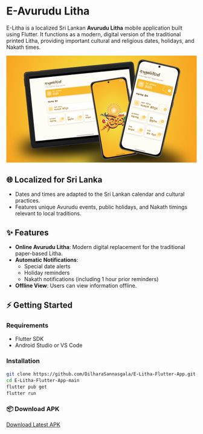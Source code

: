 # E-Avurudu Litha

E-Litha is a localized Sri Lankan **Avurudu Litha** mobile application built using Flutter. It functions as a modern, digital version of the traditional printed Litha, providing important cultural and religious dates, holidays, and Nakath times.

![E-Litha Cover](images/e-litha-cover.png)

## 🌐 Localized for Sri Lanka
- Dates and times are adapted to the Sri Lankan calendar and cultural practices.
- Features unique Avurudu events, public holidays, and Nakath timings relevant to local traditions.

## ✨ Features
- **Online Avurudu Litha**: Modern digital replacement for the traditional paper-based Litha.
- **Automatic Notifications**:
  - Special date alerts
  - Holiday reminders
  - Nakath notifications (including 1 hour prior reminders)
- **Offline View**: Users can view information offline.

## ⚡ Getting Started

### Requirements
- Flutter SDK
- Android Studio or VS Code

### Installation
```bash
git clone https://github.com/DilharaSannasgala/E-Litha-Flutter-App.git
cd E-Litha-Flutter-App-main
flutter pub get
flutter run
```

### 📦 Download APK
[Download Latest APK](https://mega.nz/file/GjQF3D4b#esTHRtjHuF6OUtrCzr-3T8ccb09Aq5UgZCPTW-94o1Y)

